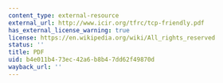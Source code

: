 ```yaml
---
content_type: external-resource
external_url: http://www.icir.org/tfrc/tcp-friendly.pdf
has_external_license_warning: true
license: https://en.wikipedia.org/wiki/All_rights_reserved
status: ''
title: PDF
uid: b4e011b4-73ec-42a6-b8b4-7dd62f49870d
wayback_url: ''
---
```

